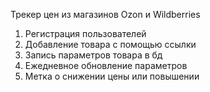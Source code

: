 
Трекер цен из магазинов Ozon и Wildberries

1. Регистрация пользователей
2. Добавление товара с помощью ссылки
3. Запись параметров товара в бд
4. Ежедневное обновление параметров
5. Метка о снижении цены или повышении
